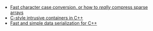 * [Fast character case conversion, or how to *really* compress sparse arrays](fast-case-conversion)
* [C-style intrusive containers in C++](intrusive-containers)
* [Fast and simple data serialization for C++](https://github.com/apankrat/cpp-serializer)
